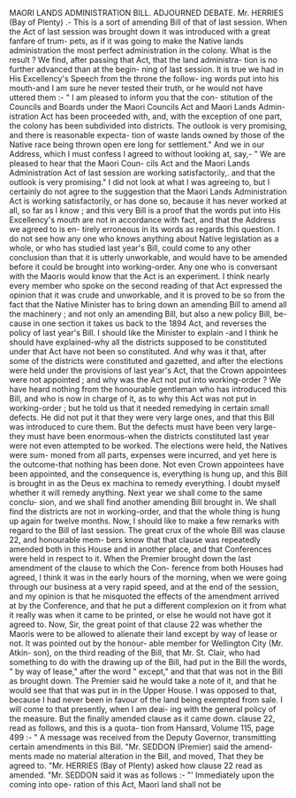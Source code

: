 MAORI LANDS ADMINISTRATION BILL. ADJOURNED DEBATE. Mr. HERRIES (Bay of Plenty) .- This is a sort of amending Bill of that of last session. When the Act of last session was brought down it was introduced with a great fanfare of trum- pets, as if it was going to make the Native lands administration the most perfect administration in the colony. What is the result ? We find, after passing that Act, that the land administra- tion is no further advanced than at the begin- ning of last session. It is true we had in His Excellency's Speech from the throne the follow- ing words put into his mouth-and I am sure he never tested their truth, or he would not have uttered them :- " I am pleased to inform you that the con- stitution of the Councils and Boards under the Maori Councils Act and Maori Lands Admin- istration Act has been proceeded with, and, with the exception of one part, the colony has been subdivided into districts. The outlook is very promising, and there is reasonable expecta- tion of waste lands owned by those of the Native race being thrown open ere long for settlement." And we in our Address, which I must confess I agreed to without looking at, say,- " We are pleased to hear that the Maori Coun- cils Act and the Maori Lands Administration Act of last session are working satisfactorily,. and that the outlook is very promising." I did not look at what I was agreeing to, but I certainly do not agree to the suggestion that the Maori Lands Administration Act is working satisfactorily, or has done so, because it has never worked at all, so far as I know ; and this very Bill is a proof that the words put into His Excellency's mouth are not in accordance with fact, and that the Address we agreed to is en- tirely erroneous in its words as regards this question. I do not see how any one who knows anything about Native legislation as a whole, or who has studied last year's Bill, could come to any other conclusion than that it is utterly unworkable, and would have to be amended before it could be brought into working-order. Any one who is conversant with the Maoris would know that the Act is an experiment. I think nearly every member who spoke on the second reading of that Act expressed the opinion that it was crude and unworkable, and it is proved to be so from the fact that the Native Minister has to bring down an amending Bill to amend all the machinery ; and not only an amending Bill, but also a new policy Bill, be- cause in one section it takes us back to the 1894 Act, and reverses the policy of last year's Bill. I should like the Minister to explain -and I think he should have explained-why all the districts supposed to be constituted under that Act have not been so constituted. And why was it that, after some of the districts were constituted and gazetted, and after the elections were held under the provisions of last year's Act, that the Crown appointees were not appointed ; and why was the Act not put into working-order ? We have heard nothing from the honourable gentleman who has introduced this Bill, and who is now in charge of it, as to why this Act was not put in working-order ; but he told us that it needed remedying in certain small defects. He did not put it that they were very large ones, and that this Bill was introduced to cure them. But the defects must have been very large-they must have been enormous-when the districts constituted last year were not even attempted to be worked. The elections were held, the Natives were sum- moned from all parts, expenses were incurred, and yet here is the outcome-that nothing has been done. Not even Crown appointees have been appointed, and the consequence is, everything is hung up, and this Bill is brought in as the Deus ex machina to remedy everything. I doubt myself whether it will remedy anything. Next year we shall come to the same conclu- sion, and we shall find another amending Bill brought in. We shall find the districts are not in working-order, and that the whole thing is hung up again for twelve months. Now, I should like to make a few remarks with regard to the Bill of last session. The great crux of the whole Bill was clause 22, and honourable mem- bers know that that clause was repeatedly amended both in this House and in another place, and that Conferences were held in respect to it. When the Premier brought down the last amendment of the clause to which the Con- ference from both Houses had agreed, I think it was in the early hours of the morning, when we were going through our business at a very rapid speed, and at the end of the session, and my opinion is that he misquoted the effects of the amendment arrived at by the Conference, and that he put a different complexion on it from what it really was when it came to be printed, or else he would not have got it agreed to. Now, Sir, the great point of that clause 22 was whether the Maoris were to be allowed to alienate their land except by way of lease or not. It was pointed out by the honour- able member for Wellington City (Mr. Atkin- son), on the third reading of the Bill, that Mr. St. Clair, who had something to do with the drawing up of the Bill, had put in the Bill the words, " by way of lease," after the word " except," and that that was not in the Bill as brought down. The Premier said he would take a note of it, and that he would see that that was put in in the Upper House. I was opposed to that, because I had never been in favour of the land being exempted from sale. I will come to that presently, when I am deai- ing with the general policy of the measure. But the finally amended clause as it came down. clause 22, read as follows, and this is a quota- tion from Hansard, Volume 115, page 499 :- " A message was received from the Deputy Governor, transmitting certain amendments in this Bill. "Mr. SEDDON (Premier) said the amend- ments made no material alteration in the Bill, and moved, That they be agreed to. "Mr. HERRIES (Bay of Plenty) asked how clause 22 read as amended. "Mr. SEDDON said it was as follows :- "' Immediately upon the coming into ope- ration of this Act, Maori land shall not be 
